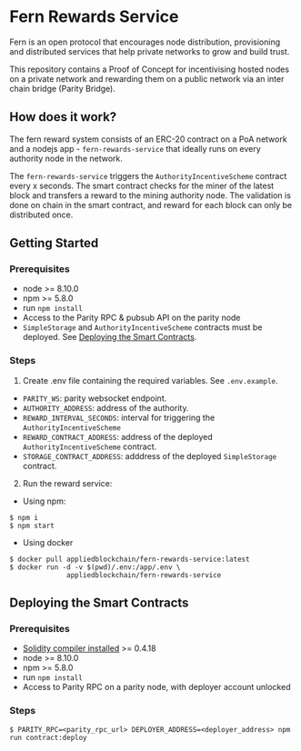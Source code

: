 # Fern Rewards Service

Fern is an open protocol that encourages node distribution, provisioning and distributed services that help private networks to grow and build trust.

This repository contains a Proof of Concept for incentivising hosted nodes on a private network and rewarding them on a public network via an inter chain bridge (Parity Bridge).

## How does it work?
The fern reward system consists of an ERC-20 contract on a PoA network and a nodejs app - `fern-rewards-service` that ideally runs on every authority node in the network.

The `fern-rewards-service` triggers the `AuthorityIncentiveScheme` contract every x seconds. The smart contract checks for the miner of the latest block and transfers a reward to the mining authority node. The validation is done on chain in the smart contract, and reward for each block can only be distributed once.

## Getting Started

### Prerequisites
- node >= 8.10.0
- npm >= 5.8.0
- run `npm install`
- Access to the Parity RPC & pubsub API on the parity node
- `SimpleStorage` and `AuthorityIncentiveScheme` contracts must be deployed. See [Deploying the Smart Contracts](#deploying-the-smart-contracts).

### Steps
1. Create .env file containing the required variables. See `.env.example`.
  - `PARITY_WS`: parity websocket endpoint.
  - `AUTHORITY_ADDRESS`: address of the authority.
  - `REWARD_INTERVAL_SECONDS`: interval for triggering the `AuthorityIncentiveScheme`
  - `REWARD_CONTRACT_ADDRESS`: address of the deployed `AuthorityIncentiveScheme` contract.
  - `STORAGE_CONTRACT_ADDRESS`: adddress of the deployed `SimpleStorage` contract.

2. Run the reward service:
  - Using npm:
  ```
  $ npm i
  $ npm start
  ```
  - Using docker
  ```
  $ docker pull appliedblockchain/fern-rewards-service:latest
  $ docker run -d -v $(pwd)/.env:/app/.env \
                appliedblockchain/fern-rewards-service
  ```

## Deploying the Smart Contracts

### Prerequisites
- [Solidity compiler installed](http://solidity.readthedocs.io/en/latest/installing-solidity.html) >= 0.4.18
- node >= 8.10.0
- npm >= 5.8.0
- run `npm install`
- Access to Parity RPC on a parity node, with deployer account unlocked

### Steps
```
$ PARITY_RPC=<parity_rpc_url> DEPLOYER_ADDRESS=<deployer_address> npm run contract:deploy
```
